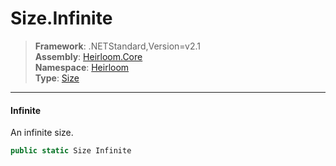 # Size.Infinite

> **Framework**: .NETStandard,Version=v2.1  
> **Assembly**: [Heirloom.Core][0]  
> **Namespace**: [Heirloom][0]  
> **Type**: [Size][1]  

--------------------------------------------------------------------------------

#### Infinite

An infinite size.

```cs
public static Size Infinite
```

[0]: ../Heirloom.Core.md
[1]: Heirloom.Size.md
